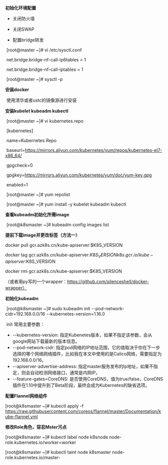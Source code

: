**初始化环境配置**

- 关闭防火墙
- 关闭SWAP

- 配置bridge转发

​            [root@master ~]# vi /etc/sysctl.conf

​            net.bridge.bridge-nf-call-ip6tables = 1

​            net.bridge.bridge-nf-call-iptables = 1

​            [root@master ~]# sysctl -p

**安装docker**

​        使用清华或者ustc的镜像源进行安装



**安装kubelet kubeadm kubectl**

​    [root@master ~]# vi kubernetes.repo

​    [kubernetes]

​        name=Kubernetes Repo

​        baseurl=https://mirrors.aliyun.com/kubernetes/yum/repos/kubernetes-el7-x86_64/

​        gpgcheck=0

​        gpgkey=https://mirrors.aliyun.com/kubernetes/yum/doc/yum-key.gpg

​        enabled=1

​    [root@master ~]# yum repolist

​    [root@master ~]# yum install -y kubelet kubeadm kubectl



**查看kubeadm初始化所需image**

​    [root@k8smaster ~]# kubeadm config images list



**提前下载image并更改标签（方法一）**

docker pull gcr.azk8s.cn/kube-apiserver:$K8S_VERSION

docker tag gcr.azk8s.cn/kube-apiserver:$K8S_VERSION k8s.gcr.io/kube-apiserver:$K8S_VERSION

docker rmi gcr.azk8s.cn/kube-apiserver:$K8S_VERSION

（或者用py写的一个wrapper：https://github.com/silenceshell/docker-wrapper）



**初始化kubeadm**

​    [root@k8smaster ~]# sudo kubeadm init --pod-network-cidr=192.168.0.0/16 --kubernetes-version=1.16.0

​    init 常用主要参数：

- --kubernetes-version: 指定Kubenetes版本，如果不指定该参数，会从google网站下载最新的版本信息。
- --pod-network-cidr: 指定pod网络的IP地址范围，它的值取决于你在下一步选择的哪个网络网络插件，比如我在本文中使用的是Calico网络，需要指定为192.168.0.0/16。
- --apiserver-advertise-address: 指定master服务发布的Ip地址，如果不指定，则会自动检测网络接口，通常是内网IP。
- --feature-gates=CoreDNS: 是否使用CoreDNS，值为true/false，CoreDNS插件在1.10中提升到了Beta阶段，最终会成为Kubernetes的缺省选项。



**配置Flannel网络组件**

[root@k8smaster ~]# kubectl apply -f https://raw.githubusercontent.com/coreos/flannel/master/Documentation/kube-flannel.yml



**修改Role角色，容忍Mster污点**

[root@k8smaster ~]# kubectl label node k8snode node-role.kubernetes.io/worker=worker

[root@k8smaster ~]# kubectl taint node k8smaster node-role.kubernetes.io/master-
